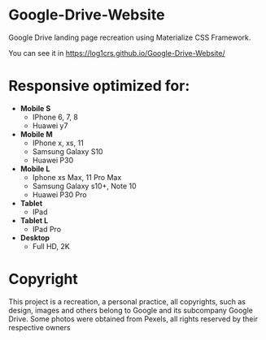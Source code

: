 # Google-Drive-Website
Google Drive landing page recreation using Materialize CSS Framework.

You can see it in https://log1crs.github.io/Google-Drive-Website/

# Responsive optimized for:
 - **Mobile S**
	 - IPhone 6, 7, 8
	 - Huawei y7
 - **Mobile M**
	 - IPhone x, xs, 11
	 - Samsung Galaxy S10
	 - Huawei P30
 - **Mobile L**
	 - Iphone xs Max, 11 Pro Max
	 - Samsung Galaxy s10+, Note 10
	 - Huawei P30 Pro
 - **Tablet**
	 - IPad
 - **Tablet L**
	 - IPad Pro
 - **Desktop**
	 - Full HD, 2K
	 
# Copyright
This project is a recreation, a personal practice, all copyrights, such as design, images and others belong to Google and its subcompany Google Drive. Some photos were obtained from Pexels, all rights reserved by their respective owners


